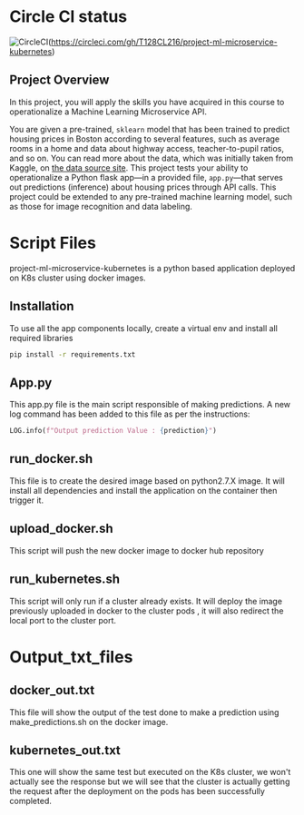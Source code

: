 # Circle CI status
![CircleCI](https://circleci.com/gh/T128CL216/project-ml-microservice-kubernetes.svg?style=svg)(https://circleci.com/gh/T128CL216/project-ml-microservice-kubernetes)

## Project Overview

In this project, you will apply the skills you have acquired in this course to operationalize a Machine Learning Microservice API. 

You are given a pre-trained, `sklearn` model that has been trained to predict housing prices in Boston according to several features, such as average rooms in a home and data about highway access, teacher-to-pupil ratios, and so on. You can read more about the data, which was initially taken from Kaggle, on [the data source site](https://www.kaggle.com/c/boston-housing). This project tests your ability to operationalize a Python flask app—in a provided file, `app.py`—that serves out predictions (inference) about housing prices through API calls. This project could be extended to any pre-trained machine learning model, such as those for image recognition and data labeling.

# Script Files

project-ml-microservice-kubernetes is a python based application deployed on K8s cluster using docker images.

## Installation

To use all the app components locally, create a virtual env and install all required libraries

```bash
pip install -r requirements.txt
```

## App.py

This app.py file is the main script responsible of making predictions. 
A new log command has been added to this file as per the instructions:
```python
LOG.info(f"Output prediction Value : {prediction}")
```

## run_docker.sh

This file is to create the desired image based on python2.7.X image. It will install all dependencies and install the application on the container then trigger it.

## upload_docker.sh
This script will push the new docker image to docker hub repository

## run_kubernetes.sh
This script will only run if a cluster already exists.
It will deploy the image previously uploaded in docker to the cluster pods , it will also redirect the local port to the cluster port.

# Output_txt_files
## docker_out.txt
This file will show the output of the test done to make a prediction using make_predictions.sh on the docker image.
## kubernetes_out.txt
This one will show the same test but executed on the K8s cluster, we won't actually see the response but we will see that the cluster is actually getting the request after the deployment on the pods has been successfully completed. 